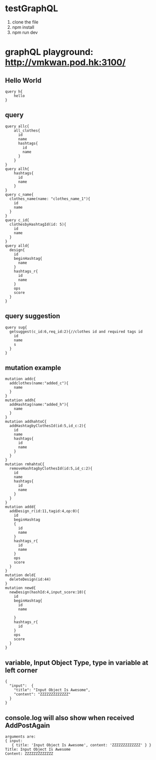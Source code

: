 # testGraphQL
1. clone the file
2. npm install
3. npm run dev

# graphQL playground: http://vmkwan.pod.hk:3100/
## Hello World
    query h{
        hello
    }
## query
    query allc{
        all_clothes{
          id
          name
          hashtags{
            id
            name
          }
        }
    }
    query allh{
        hashtags{
          id
          name
        }
    }
    query c_name{
      clothes_name(name: "clothes_name_1"){
        id
        name
      }
    }
    query c_id{
      clothesbyHashtagId(id: 5){
        id
        name
      }
    }
    query alld{
      design{
        id
        beginHashtag{
          name
        }
        hashtags_r{
          id
          name
        }
        ops
        score
      }
    }
## query suggestion
    query sug{
      getsuggest(c_id:6,req_id:2){//clothes id and required tags id
        id
        name
        s
      }
    }
## mutation example

    mutation addc{
      addclothes(name:"added_c"){
        name
      }
    }
    mutation addh{
      addHashtag(name:"added_h"){
        name
      }
    }
    mutation addhahtoC{
      addHashtagbyClothesId(id:5,id_c:2){
        id
        name
        hashtags{
          id
          name
        }
      }
    }
    mutation rmhahtoC{
      removeHashtagbyClothesId(id:5,id_c:2){
        id
        name
        hashtags{
          id
          name
        }
      }
    }
    mutation addd{
      addDesign_r(id:11,tagid:4,op:0){
        id
        beginHashtag
        {
          id
          name
        }
        hashtags_r{
          id
          name
        }
        ops
        score
      }
    }
    mutation deld{
      deleteDesign(id:44)
    }
    mutation newd{
      newDesign(hashId:4,input_score:10){
        id
        beginHashtag{
          id
          name

        }
        hashtags_r{
          id
        }
        ops
        score
      }
    }
## variable, Input Object Type, type in variable at left corner

    {
      "input":  {
        "title": "Input Object Is Awesome",
        "content": "ZZZZZZZZZZZZZ"
      }
    }

## console.log will also show when received AddPostAgain

    arguments are:
    { input:
       { title: 'Input Object Is Awesome', content: 'ZZZZZZZZZZZZZ' } }
    Title: Input Object Is Awesome
    Content: ZZZZZZZZZZZZZ

